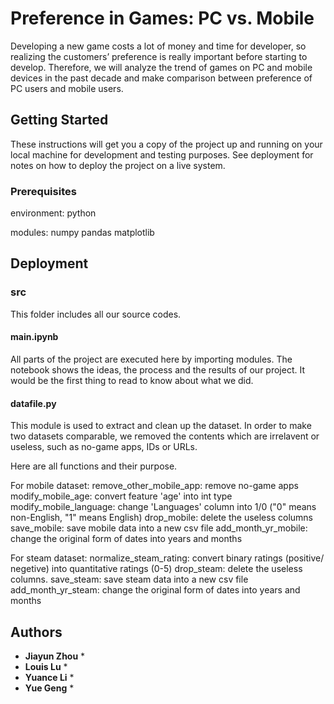 # Preference in Games: PC vs. Mobile

Developing a new game costs a lot of money and time for developer, so realizing the customers’ preference is really important before starting to develop. Therefore, we will analyze the trend of games on PC and mobile devices in the past decade and make comparison between preference of PC users and mobile users.

## Getting Started

These instructions will get you a copy of the project up and running on your local machine for development and testing purposes. See deployment for notes on how to deploy the project on a live system.

### Prerequisites

environment: 
python

modules:
numpy
pandas
matplotlib

## Deployment

### src

This folder includes all our source codes.

#### main.ipynb

All parts of the project are executed here by importing modules.
The notebook shows the ideas, the process and the results of our project.
It would be the first thing to read to know about what we did.

#### datafile.py

This module is used to extract and clean up the dataset.
In order to make two datasets comparable, we removed the contents which are irrelavent or useless, such as no-game apps, IDs or URLs.

Here are all functions and their purpose.

For mobile dataset:
remove_other_mobile_app: remove no-game apps
modify_mobile_age: convert feature 'age' into int type
modify_mobile_language: change 'Languages' column into 1/0 ("0" means non-English, "1" means English)
drop_mobile: delete the useless columns
save_mobile: save mobile data into a new csv file
add_month_yr_mobile: change the original form of dates into years and months

For steam dataset:
normalize_steam_rating: convert binary ratings (positive/ negetive) into quantitative ratings (0-5)
drop_steam: delete the useless columns.
save_steam: save steam data into a new csv file
add_month_yr_steam: change the original form of dates into years and months

## Authors

* **Jiayun Zhou** *
* **Louis Lu** *
* **Yuance Li** *
* **Yue Geng** *
